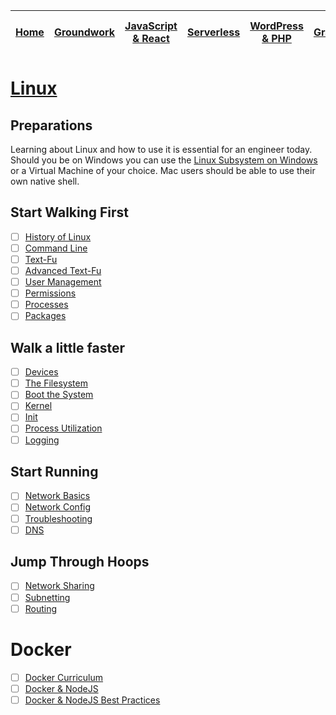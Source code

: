 | [Home](README.md) | [Groundwork](groundwork.md) | [JavaScript & React](javascript.md) | [Serverless](serverless.md) | [WordPress & PHP](wordpress.md) | [GraphQL](graphql.md) | Linux & Docker | [CSS](css.md) |
| ----------------- | --------------------------- | ----------------------------------- | --------------------------- | ------------------------------- | ----------------------|--------------- | ------------- |


# [Linux](https://www.linux.org/)

## Preparations

Learning about Linux and how to use it is essential for an engineer today. Should you be on Windows you can use the [Linux Subsystem on Windows](https://www.howtogeek.com/249966/how-to-install-and-use-the-linux-bash-shell-on-windows-10/) or a Virtual Machine of your choice. Mac users should be able to use their own native shell.

## Start Walking First

* [ ] [History of Linux](https://linuxjourney.com/lesson/linux-history)
* [ ] [Command Line](https://linuxjourney.com/lesson/the-shell)
* [ ] [Text-Fu](https://linuxjourney.com/lesson/stdout-standard-out-redirect)
* [ ] [Advanced Text-Fu](https://linuxjourney.com/lesson/regular-expressions-regex)
* [ ] [User Management](https://linuxjourney.com/lesson/users-and-groups)
* [ ] [Permissions](https://linuxjourney.com/lesson/file-permissions)
* [ ] [Processes](https://linuxjourney.com/lesson/monitor-processes-ps-command)
* [ ] [Packages](https://linuxjourney.com/lesson/software-distribution)

## Walk a little faster

* [ ] [Devices](https://linuxjourney.com/lesson/dev-directory)
* [ ] [The Filesystem](https://linuxjourney.com/lesson/filesystem-hierarchy)
* [ ] [Boot the System](https://linuxjourney.com/lesson/boot-process-overview)
* [ ] [Kernel](https://linuxjourney.com/lesson/kernel-overview)
* [ ] [Init](https://linuxjourney.com/lesson/sysv-overview)
* [ ] [Process Utilization](https://linuxjourney.com/lesson/tracking-processes-top)
* [ ] [Logging](https://linuxjourney.com/lesson/system-logging)

## Start Running

* [ ] [Network Basics](https://linuxjourney.com/lesson/network-basics)
* [ ] [Network Config](https://linuxjourney.com/lesson/network-interfaces)
* [ ] [Troubleshooting](https://linuxjourney.com/lesson/icmp)
* [ ] [DNS](https://linuxjourney.com/lesson/what-is-dns)

## Jump Through Hoops

* [ ] [Network Sharing](https://linuxjourney.com/lesson/network-file-sharing)
* [ ] [Subnetting](https://linuxjourney.com/lesson/ipv4)
* [ ] [Routing](https://linuxjourney.com/lesson/what-is-a-router)

# Docker

* [ ] [Docker Curriculum](https://docker-curriculum.com/)
* [ ] [Docker & NodeJS](https://nodejs.org/en/docs/guides/nodejs-docker-webapp/)
* [ ] [Docker & NodeJS Best Practices](https://github.com/nodejs/docker-node/blob/master/docs/BestPractices.md)
